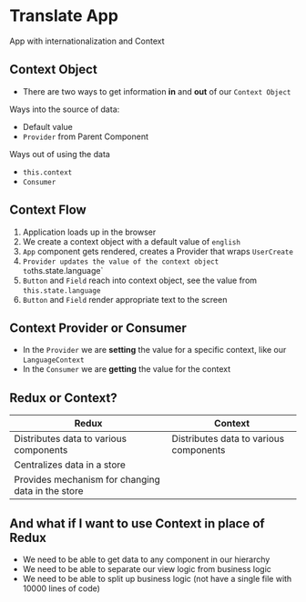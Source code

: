 # Translate App

App with internationalization and Context

## Context Object

- There are two ways to get information **in** and **out** of our `Context Object`

Ways into the source of data:

- Default value
- `Provider` from Parent Component

Ways out of using the data

- `this.context`
- `Consumer`

## Context Flow

1. Application loads up in the browser
2. We create a context object with a default value of `english`
3. `App` component gets rendered, creates a Provider that wraps `UserCreate`
4. `Provider updates the value of the context object to`ths.state.language`
5. `Button` and `Field` reach into context object, see the value from `this.state.language`
6. `Button` and `Field` render appropriate text to the screen

## Context Provider or Consumer

- In the `Provider` we are **setting** the value for a specific context, like our `LanguageContext`
- In the `Consumer` we are **getting** the value for the context

## Redux or Context?

| Redux                                             | Context                                |
| ------------------------------------------------- | -------------------------------------- |
| Distributes data to various components            | Distributes data to various components |
| Centralizes data in a store                       |                                        |
| Provides mechanism for changing data in the store |                                        |

## And what if I want to use Context in place of Redux

- We need to be able to get data to any component in our hierarchy
- We need to be able to separate our view logic from business logic
- We need to be able to split up business logic (not have a single file with 10000 lines of code)
